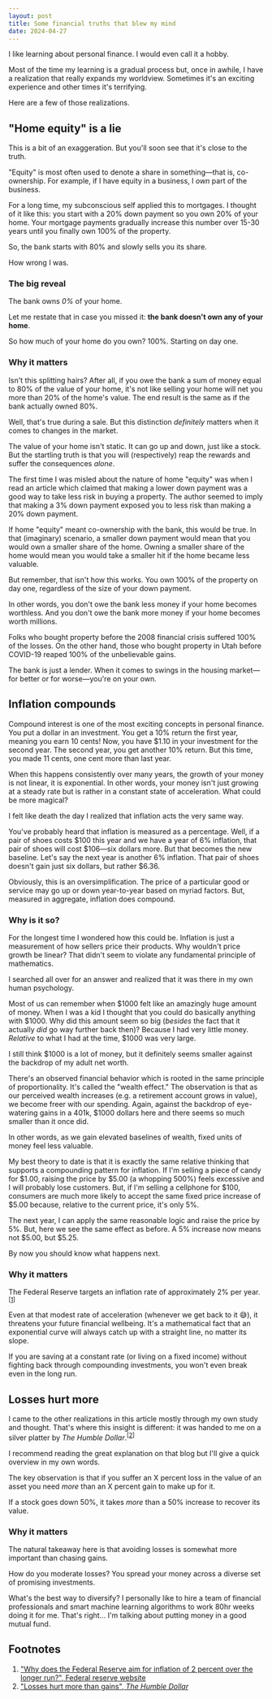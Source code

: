 ```yaml
---
layout: post
title: Some financial truths that blew my mind
date: 2024-04-27 
---
```



I like learning about personal finance. I would even call it a hobby.

Most of the time my learning is a gradual process but, once in awhile, I have a realization that really expands my worldview. Sometimes it's an exciting experience and other times it's terrifying.

Here are a few of those realizations.

## "Home equity" is a lie

This is a bit of an exaggeration. But you'll soon see that it's close to the truth. 

"Equity" is most often used to denote a share in something—that is, co-ownership. For example, if I have equity in a business, I _own_ part of the business.

For a long time, my subconscious self applied this to mortgages. I thought of it like this: you start with a 20% down payment so you own 20% of your home. Your mortgage payments gradually increase this number over 15-30 years until you finally own 100% of the property.

<div style="width: 100%" id="chart1"></div>

So, the bank starts with 80% and slowly sells you its share.

How wrong I was.

### The big reveal

The bank owns _0%_ of your home.

Let me restate that in case you missed it: **the bank doesn't own any of your home**.

So how much of your home do you own? 100%. Starting on day one.

<div style="width: 100%" id="chart2"></div>

### Why it matters

Isn't this splitting hairs? After all, if you owe the bank a sum of money equal to 80% of the value of your home, it's not like selling your home will net you more than 20% of the home's value. The end result is the same as if the bank actually owned 80%.

Well, that's true during a sale. But this distinction _definitely_ matters when it comes to changes in the market.

The value of your home isn't static. It can go up and down, just like a stock. But the startling truth is that you will (respectively) reap the rewards and suffer the consequences _alone_.

The first time I was misled about the nature of home "equity" was when I read an article which claimed that making a lower down payment was a good way to take less risk in buying a property. The author seemed to imply that making a 3% down payment exposed you to less risk than making a 20% down payment.

If home "equity" meant co-ownership with the bank, this would be true. In that (imaginary) scenario, a smaller down payment would mean that you would own a smaller share of the home. Owning a smaller share of the home would mean you would take a smaller hit if the home became less valuable.

But remember, that isn't how this works. You own 100% of the property on day one, regardless of the size of your down payment.

In other words, you don't owe the bank less money if your home becomes worthless. And you don't owe the bank more money if your home becomes worth millions. 

Folks who bought property before the 2008 financial crisis suffered 100% of the losses. On the other hand, those who bought property in Utah before COVID-19 reaped 100% of the unbelievable gains.

The bank is just a lender. When it comes to swings in the housing market—for better or for worse—you're on your own.

## Inflation compounds

Compound interest is one of the most exciting concepts in personal finance. You put a dollar in an investment. You get a 10% return the first year, meaning you earn 10 cents! Now, you have $1.10 in your investment for the second year. The second year, you get another 10% return. But this time, you made 11 cents, one cent more than last year.

When this happens consistently over many years, the growth of your money is not linear, it is exponential. In other words, your money isn't just growing at a steady rate but is rather in a constant state of acceleration. What could be more magical?

I felt like death the day I realized that inflation acts the very same way.

You've probably heard that inflation is measured as a percentage. Well, if a pair of shoes costs $100 this year and we have a year of 6% inflation, that pair of shoes will cost $106—six dollars more. But that becomes the new baseline. Let's say the next year is another 6% inflation. That pair of shoes doesn't gain just six dollars, but rather $6.36.

Obviously, this is an oversimplification. The price of a particular good or service may go up or down year-to-year based on myriad factors. But, measured in aggregate, inflation does compound.

### Why is it so?

For the longest time I wondered how this could be. Inflation is just a measurement of how sellers price their products. Why wouldn't price growth be linear? That didn't seem to violate any fundamental principle of mathematics.

I searched all over for an answer and realized that it was there in my own human psychology.

Most of us can remember when $1000 felt like an amazingly huge amount of money. When I was a kid I thought that you could do basically anything with $1000. Why did this amount seem so big (_besides_ the fact that it actually _did_ go way further back then)? Because I had very little money. _Relative_ to what I had at the time, $1000 was very large.

I still think $1000 is a lot of money, but it definitely seems smaller against the backdrop of my adult net worth.

There's an observed financial behavior which is rooted in the same principle of proportionality. It's called the "wealth effect." The observation is that as our perceived wealth increases (e.g. a retirement account grows in value), we become freer with our spending. Again, against the backdrop of eye-watering gains in a 401k, $1000 dollars here and there seems so much smaller than it once did.

In other words, as we gain elevated baselines of wealth, fixed units of money feel less valuable.

My best theory to date is that it is exactly the same relative thinking that supports a compounding pattern for inflation. If I'm selling a piece of candy for $1.00, raising the price by $5.00 (a whopping 500%) feels excessive and I will probably lose customers. But, if I'm selling a cellphone for $100, consumers are much more likely to accept the same fixed price increase of $5.00 because, relative to the current price, it's only 5%.

The next year, I can apply the same reasonable logic and raise the price by 5%. But, here we see the same effect as before. A 5% increase now means not $5.00, but $5.25.

By now you should know what happens next.

### Why it matters

The Federal Reserve targets an inflation rate of approximately 2% per year.<sup>[<a href="#footnote-1">1</a>]</sup>

Even at that modest rate of acceleration (whenever we get back to it 😅), it threatens your future financial wellbeing. It's a mathematical fact that an exponential curve will always catch up with a straight line, no matter its slope.

If you are saving at a constant rate (or living on a fixed income) without fighting back through compounding investments, you won't even break even in the long run.

## Losses hurt more

I came to the other realizations in this article mostly through my own study and thought. That's where this insight is different: it was handed to me on a silver platter by _The Humble Dollar_.<sup>[<a href="#footnote-2">2</a>]</sup>

I recommend reading the great explanation on that blog but I'll give a quick overview in my own words.

The key observation is that if you suffer an X percent loss in the value of an asset you need _more_ than an X percent gain to make up for it.

<div style="width: 100%" id="chart3"></div>

If a stock goes down 50%, it takes _more_ than a 50% increase to recover its value.

### Why it matters

The natural takeaway here is that avoiding losses is somewhat more important than chasing gains.

How do you moderate losses? You spread your money across a diverse set of promising investments. 

What's the best way to diversify? I personally like to hire a team of financial professionals and smart machine learning algorithms to work 80hr weeks doing it for me. That's right... I'm talking about putting money in a good mutual fund.


## Footnotes

1. <span id="footnote-1"><a href="https://www.federalreserve.gov/faqs/economy_14400.htm">"Why does the Federal Reserve aim for inflation of 2 percent over the longer run?", Federal reserve website</a></span>
1. <span id="footnote-2"><a href="https://humbledollar.com/money-guide/losses-hurt-more-than-gains-help/">"Losses hurt more than gains", <i>The Humble Dollar</i></a></span>

<script src="https://cdn.jsdelivr.net/npm/vega@5"></script>
<script src="https://cdn.jsdelivr.net/npm/vega-lite@5"></script>
<script src="https://cdn.jsdelivr.net/npm/vega-embed@6"></script>

<script>
const amortizationSchedule = [
    {
        "year": 0,
        "amount": 0,
        "label": "paid"
    },
    {
        "year": 0,
        "amount": 400000,
        "label": "owed"
    },
    {
        "year": 1,
        "amount": 5901.461382269958,
        "label": "paid"
    },
    {
        "year": 1,
        "amount": 394098.53861772997,
        "label": "owed"
    },
    {
        "year": 2,
        "amount": 12104.852729132608,
        "label": "paid"
    },
    {
        "year": 2,
        "amount": 387895.14727086725,
        "label": "owed"
    },
    {
        "year": 3,
        "amount": 18625.621350603877,
        "label": "paid"
    },
    {
        "year": 3,
        "amount": 381374.3786493959,
        "label": "owed"
    },
    {
        "year": 4,
        "amount": 25480.00487039727,
        "label": "paid"
    },
    {
        "year": 4,
        "amount": 374519.9951296025,
        "label": "owed"
    },
    {
        "year": 5,
        "amount": 32685.07165987257,
        "label": "paid"
    },
    {
        "year": 5,
        "amount": 367314.9283401272,
        "label": "owed"
    },
    {
        "year": 6,
        "amount": 40258.763340662066,
        "label": "paid"
    },
    {
        "year": 6,
        "amount": 359741.2366593377,
        "label": "owed"
    },
    {
        "year": 7,
        "amount": 48219.93946181183,
        "label": "paid"
    },
    {
        "year": 7,
        "amount": 351780.06053818803,
        "label": "owed"
    },
    {
        "year": 8,
        "amount": 56588.42446269037,
        "label": "paid"
    },
    {
        "year": 8,
        "amount": 343411.57553730946,
        "label": "owed"
    },
    {
        "year": 9,
        "amount": 65385.05703860866,
        "label": "paid"
    },
    {
        "year": 9,
        "amount": 334614.9429613911,
        "label": "owed"
    },
    {
        "year": 10,
        "amount": 74631.74203207923,
        "label": "paid"
    },
    {
        "year": 10,
        "amount": 325368.2579679206,
        "label": "owed"
    },
    {
        "year": 11,
        "amount": 84351.50497893029,
        "label": "paid"
    },
    {
        "year": 11,
        "amount": 315648.4950210695,
        "label": "owed"
    },
    {
        "year": 12,
        "amount": 94568.54944510279,
        "label": "paid"
    },
    {
        "year": 12,
        "amount": 305431.450554897,
        "label": "owed"
    },
    {
        "year": 13,
        "amount": 105308.31729690674,
        "label": "paid"
    },
    {
        "year": 13,
        "amount": 294691.68270309304,
        "label": "owed"
    },
    {
        "year": 14,
        "amount": 116597.5520548182,
        "label": "paid"
    },
    {
        "year": 14,
        "amount": 283402.44794518163,
        "label": "owed"
    },
    {
        "year": 15,
        "amount": 128464.36548857685,
        "label": "paid"
    },
    {
        "year": 15,
        "amount": 271535.63451142295,
        "label": "owed"
    },
    {
        "year": 16,
        "amount": 140938.30761941502,
        "label": "paid"
    },
    {
        "year": 16,
        "amount": 259061.69238058478,
        "label": "owed"
    },
    {
        "year": 17,
        "amount": 154050.44030373383,
        "label": "paid"
    },
    {
        "year": 17,
        "amount": 245949.55969626596,
        "label": "owed"
    },
    {
        "year": 18,
        "amount": 167833.41458145945,
        "label": "paid"
    },
    {
        "year": 18,
        "amount": 232166.58541854034,
        "label": "owed"
    },
    {
        "year": 19,
        "amount": 182321.55198168862,
        "label": "paid"
    },
    {
        "year": 19,
        "amount": 217678.44801831117,
        "label": "owed"
    },
    {
        "year": 20,
        "amount": 197550.92998808486,
        "label": "paid"
    },
    {
        "year": 20,
        "amount": 202449.07001191494,
        "label": "owed"
    },
    {
        "year": 21,
        "amount": 213559.47187684663,
        "label": "paid"
    },
    {
        "year": 21,
        "amount": 186440.52812315317,
        "label": "owed"
    },
    {
        "year": 22,
        "amount": 230387.04115095673,
        "label": "paid"
    },
    {
        "year": 22,
        "amount": 169612.95884904306,
        "label": "owed"
    },
    {
        "year": 23,
        "amount": 248075.5408058666,
        "label": "paid"
    },
    {
        "year": 23,
        "amount": 151924.4591941332,
        "label": "owed"
    },
    {
        "year": 24,
        "amount": 266669.017673802,
        "label": "paid"
    },
    {
        "year": 24,
        "amount": 133330.9823261978,
        "label": "owed"
    },
    {
        "year": 25,
        "amount": 286213.7721065211,
        "label": "paid"
    },
    {
        "year": 25,
        "amount": 113786.22789347869,
        "label": "owed"
    },
    {
        "year": 26,
        "amount": 306758.47326965065,
        "label": "paid"
    },
    {
        "year": 26,
        "amount": 93241.52673034924,
        "label": "owed"
    },
    {
        "year": 27,
        "amount": 328354.28033569886,
        "label": "paid"
    },
    {
        "year": 27,
        "amount": 71645.71966430102,
        "label": "owed"
    },
    {
        "year": 28,
        "amount": 351054.96987753373,
        "label": "paid"
    },
    {
        "year": 28,
        "amount": 48945.03012246602,
        "label": "owed"
    },
    {
        "year": 29,
        "amount": 374917.069779553,
        "label": "paid"
    },
    {
        "year": 29,
        "amount": 25082.930220446753,
        "label": "owed"
    },
    {
        "year": 30,
        "amount": 400000,
        "label": "paid"
    },
    {
        "year": 30,
        "amount": 0,
        "label": "owed"
    }
];

const spec1 = {
  "$schema": "https://vega.github.io/schema/vega-lite/v5.json",
  "data": {
    values: amortizationSchedule, 
  },
  "width": "container",
  "transform": [
    {"calculate": "datum.label === 'paid' ? datum.amount + 100000 : datum.amount", "as": "amount"},
    {"calculate": "datum.amount / 500000", "as": "percent"}
  ],
  "layer": [
    {
      "mark": { "type": "line", "strokeWidth": 4 },
      "title": "How I used to think about it",
      "encoding": {
        "x": {
          "field": "year",
          "type": "quantitative",
          "title": "Year after purchase"
        },
        "y": {
          "field": "percent",
          "type": "quantitative",
          "title": "Ownership",
          "axis": {"format": ".0%"}
        },
        "color": {
          "field": "label",
          "title": false,
          "legend": {
            "labelExpr": "datum.label == 'owed' ? 'Bank owns' : 'I own'"
          }
        }
      }
    },
  ]
}


const spec2 = {
  "$schema": "https://vega.github.io/schema/vega-lite/v5.json",
  "data": {
    values: amortizationSchedule, 
  },
  "width": "container",
  "transform": [
      {"calculate": "datum.label === 'paid' ? 1 : 0", "as": "percent"},
  ],
  "layer": [
    {
      "mark": { type: "line", strokeWidth: 4 },
      "title": "The truth",
      "encoding": {
        "x": {
          "field": "year",
          "type": "quantitative",
          "title": "Year after purchase"
        },
        "y": {
          "field": "percent",
          "type": "quantitative",
          "title": "Ownership",
          "axis": {"format": ".0%"}
        },
        "color": {
          "field": "label",
          "title": false,
          "legend": {
            "labelExpr": "datum.label == 'owed' ? 'Bank owns' : 'I own'"
          }
        }
      }
    },
  ]
}


const spec3 = {
    "$schema": "https://vega.github.io/schema/vega-lite/v5.json",
    "data": {
        "values": [
            {
                "time": 0,
                "amount": 100
            },
            {
                "time": 1,
                "amount": 50
            },
            {
                "time": 2,
                "amount": 75
            }
        ]
    },
    "width": "container",
    "layer": [
        {
            "mark": {
                "type": "line",
                "strokeWidth": 4
            },
            "title": "A loss and gain of 50%",
            "encoding": {
                "x": {
                    "field": "time",
                    "type": "quantitative",
                    "title": "Time",
                    "axis": {
                        "labels": false,
                        "ticks": false
                    }
                },
                "y": {
                    "field": "amount",
                    "type": "quantitative",
                    "title": "Value of an asset",
                    "axis": {
                        "format": "$.2f",
                        "values": [
                            0,
                            25,
                            50,
                            75,
                            100
                        ]
                    }
                }
            }
        },
        {
            "mark": {
                "type": "rule",
                "color": "red",
                "strokeWidth": 4
            },
            "encoding": {
                "y": {
                    "aggregate": "mean",
                    "field": "amount",
                    "type": "quantitative"
                },
                "y2": {
                    "aggregate": "max",
                    "field": "amount",
                    "type": "quantitative"
                },
                "x": {
                    "aggregate": "max",
                    "field": "time"
                }
            }
        }
    ]
};

vegaEmbed('#chart1', spec1);
vegaEmbed('#chart2', spec2);
vegaEmbed('#chart3', spec3);
</script>


